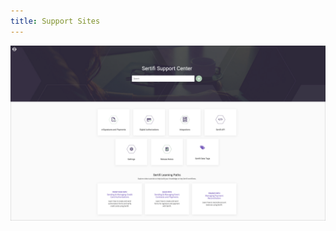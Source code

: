 ```yaml
---
title: Support Sites
---
```


![The home page of the Sertifi support site](../assets/sertifi_support_site.png)
